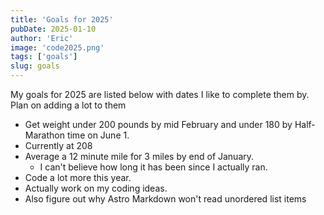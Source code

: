 ```yaml
---
title: 'Goals for 2025'
pubDate: 2025-01-10
author: 'Eric'
image: 'code2025.png'
tags: ['goals']
slug: goals
---
```


My goals for 2025 are listed below with dates I like to complete them by. Plan on adding a lot to them
* Get weight under 200 pounds by mid February and under 180 by Half-Marathon time on June 1. 
* Currently at 208
* Average a 12 minute mile for 3 miles by end of January. 
  * I can't believe how long it has been since I actually ran. 
* Code a lot more this year. 
* Actually work on my coding ideas.
* Also figure out why Astro Markdown won't read unordered list items